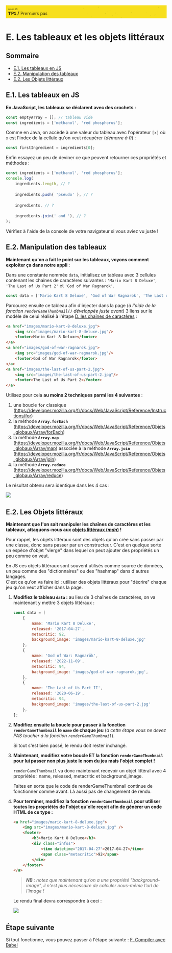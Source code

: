<img src="images/readme/header-small.jpg" >

# E. Les tableaux et les objets littéraux <!-- omit in toc -->

## Sommaire <!-- omit in toc -->
- [E.1. Les tableaux en JS](#e1-les-tableaux-en-js)
- [E.2. Manipulation des tableaux](#e2-manipulation-des-tableaux)
- [E.2. Les Objets littéraux](#e2-les-objets-littéraux)

## E.1. Les tableaux en JS

**En JavaScript, les tableaux se déclarent avec des crochets :**

```js
const emptyArray = []; // tableau vide
const ingredients = ['methanol', 'red phosphorus'];
```

Comme en Java, on accède à une valeur du tableau avec l'opérateur `[x]` où `x` est l'index de la cellule qu'on veut récupérer (_démarre à 0_) :
```js
const firstIngredient = ingredients[0];
```

Enfin essayez un peu de deviner ce que peuvent retourner ces propriétés et méthodes :
```js
const ingredients = ['methanol', 'red phosphorus'];
console.log(
    ingredients.length, // ?

	ingredients.push( 'pseudo' ), // ?

	ingredients, // ?

	ingredients.join(' and '), // ?
);
```

Vérifiez à l'aide de la console de votre navigateur si vous aviez vu juste !

## E.2. Manipulation des tableaux

**Maintenant qu'on a fait le point sur les tableaux, voyons comment exploiter ça dans notre appli :**

Dans une constante nommée `data`, initialisez un tableau avec 3 cellules contenant les chaines de caractères suivantes : `'Mario Kart 8 Deluxe'`, `'The Last of Us Part 2'` et `'God of War Ragnarok'`.
```js
const data = ['Mario Kart 8 Deluxe', 'God of War Ragnarok', 'The Last of Us Part 2'];
```


Parcourez ensuite ce tableau afin d'injecter dans la page (_à l'aide de la fonction `renderGameThumbnail()` développée juste avant_) 3 liens sur le modèle de celui réalisé à l'étape [D. les chaînes de caractères](./D-chaines.md) :

```html
<a href="images/mario-kart-8-deluxe.jpg">
	<img src="images/mario-kart-8-deluxe.jpg"/>
	<footer>Mario Kart 8 Deluxe</footer>
</a>
<a href="images/god-of-war-ragnarok.jpg">
	<img src="images/god-of-war-ragnarok.jpg"/>
	<footer>God of War Ragnarok</footer>
</a>
<a href="images/the-last-of-us-part-2.jpg">
	<img src="images/the-last-of-us-part-2.jpg"/>
	<footer>The Last of Us Part 2</footer>
</a>
```

Utilisez pour cela **au moins 2 techniques parmi les 4 suivantes** :
1. une boucle **`for`** classique  (https://developer.mozilla.org/fr/docs/Web/JavaScript/Reference/Instructions/for)
2. la méthode **`Array.forEach`** (https://developer.mozilla.org/fr/docs/Web/JavaScript/Reference/Objets_globaux/Array/forEach)
3. la méthode **`Array.map`** (https://developer.mozilla.org/fr/docs/Web/JavaScript/Reference/Objets_globaux/Array/map) associée à la méthode **`Array.join`** (https://developer.mozilla.org/fr/docs/Web/JavaScript/Reference/Objets_globaux/Array/join)
4. la méthode **`Array.reduce`** (https://developer.mozilla.org/fr/docs/Web/JavaScript/Reference/Objets_globaux/Array/reduce)

Le résultat obtenu sera identique dans les 4 cas :

<img src="images/readme/screenshot-array.png" />

## E.2. Les Objets littéraux

**Maintenant que l'on sait manipuler les chaînes de caractères et les tableaux, attaquons-nous aux [objets littéraux (_mdn_)](https://developer.mozilla.org/fr/docs/Web/JavaScript/Guide/Grammar_and_types#les_litt%C3%A9raux_dobjets) !**

Pour rappel, les objets littéraux sont des objets qu'on crée sans passer par une classe, donc sans passer par un constructeur. C'est en quelque sorte un espèce d'objet "vierge" dans lequel on peut ajouter des propriétés un peu comme on veut.

En JS ces objets littéraux sont souvent utilisés comme source de données, un peu comme des "dictionnaires" ou des "hashmap" dans d'autres langages. \
C'est ce qu'on va faire ici : utiliser des objets littéraux pour "décrire" chaque jeu qu'on veut afficher dans la page.

1. **Modifiez le tableau `data` :** au lieu de 3 chaînes de caractères, on va maintenant y mettre 3 objets littéraux :

	```js
	const data = [
		{
			name: 'Mario Kart 8 Deluxe',
			released: '2017-04-27',
			metacritic: 92,
			background_image: 'images/mario-kart-8-deluxe.jpg'
		},
		{
			name: 'God of War: Ragnarök',
			released: '2022-11-09',
			metacritic: 94,
			background_image: 'images/god-of-war-ragnarok.jpg',
		},
		{
			name: 'The Last of Us Part II',
			released: '2020-06-19',
			metacritic: 94,
			background_image: 'images/the-last-of-us-part-2.jpg'
		},
	];
	```

2. **Modifiez ensuite la boucle pour passer à la fonction `renderGameThumbnail` le `name` de chaque jeu** (_à cette étape vous ne devez PAS toucher à la fonction `renderGameThumbnail`_).

	Si tout s'est bien passé, le rendu doit rester inchangé.

3. **Maintenant, modifiez votre boucle ET la fonction `renderGameThumbnail` pour lui passer non plus juste le nom du jeu mais l'objet complet !**

	`renderGameThumbnail` va donc maintenant recevoir un objet littéral avec 4 propriétés : name, released, metacritic et background_image.

	Faites en sorte que le code de renderGameThumbnail continue de fonctionner comme avant. Là aussi pas de changement de rendu.

4. **Pour terminer, modifiez la fonction `renderGameThumbnail` pour utiliser toutes les propriétés de l'objet qu'elle reçoit afin de générer un code HTML de ce type :**
	```html
	<a href="images/mario-kart-8-deluxe.jpg">
		<img src="images/mario-kart-8-deluxe.jpg" />
		<footer>
			<h3>Mario Kart 8 Deluxe</h3>
			<div class="infos">
				<time datetime="2017-04-27">2017-04-27</time>
				<span class="metacritic">92</span>
			</div>
		</footer>
	</a>
	```

	> _**NB :** notez que maintenant qu'on a une propriété "background-image", il n'est plus nécessaire de calculer nous-même l'url de l'image !_

	Le rendu final devra correspondre à ceci :

	<img src="images/readme/screenshot-objects.png" />

## Étape suivante <!-- omit in toc -->
Si tout fonctionne, vous pouvez passer à l'étape suivante : [F. Compiler avec Babel](./F-babel.md)